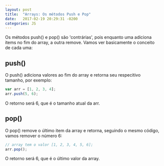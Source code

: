 ```yaml
---
layout: post
title:  "Arrays: Os métodos Push e Pop"
date:   2017-02-19 20:29:31 -0200
categories: JS
---
```

Os métodos push() e pop() são 'contrárias', pois enquanto uma adiciona items no fim do array, a outra remove. Vamos ver basicamente o conceito de cada uma:

## push()

O push() adiciona valores ao fim do array e retorna seu respecitivo tamanho, por exemplo:

```js
var arr = [1, 2, 3, 4];
arr.push(5, 6);
```

O retorno será 6, que é o tamanho atual da arr.

## pop()

O pop() remove o último item da array e retorna, seguindo o mesmo código, vamos remover o número 6:

```js
// array tem o valor [1, 2, 3, 4, 5, 6];
arr.pop();
```

O retorno será 6, que é o último valor da array.

